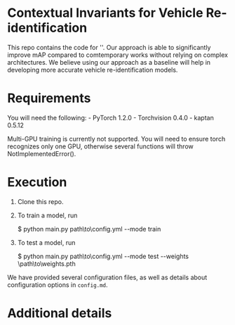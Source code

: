 # Contextual Invariants for Vehicle Re-identification

This repo contains the code for '<name redacted temporarily>'. Our approach is able to significantly improve mAP compared to comtemporary works without relying on complex architectures. We believe using our approach as a baseline will help in developing more accurate vehicle re-identification models.

# Requirements

You will need the following:
    - PyTorch 1.2.0
    - Torchvision 0.4.0
    - kaptan 0.5.12

Multi-GPU training is currently not supported. You will need to ensure torch recognizes only one GPU, otherwise several functions will throw NotImplementedError(). 

# Execution

1. Clone this repo.
2. To train a model, run 

    $ python main.py path\to\config.yml --mode train

3. To test a model, run

    $ python main.py path\to\config.yml --mode test --weights \path\to\weights.pth

We have provided several configuration files, as well as details about configuration options in `config.md`.

# Additional details

